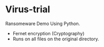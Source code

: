 # Virus-trial
Ransomeware Demo Using Python.
- Fernet encryption (Cryptography)
- Runs on all files on the original directory.
